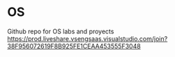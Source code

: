 # OS
Github repo for OS labs and proyects
https://prod.liveshare.vsengsaas.visualstudio.com/join?38F956072619F8B925FE1CEAA453555F3048
